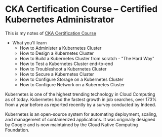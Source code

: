 # CKA Certification Course – Certified Kubernetes Administrator

This is my notes of [CKA Certification Course](https://kodekloud.com/courses/certified-kubernetes-administrator-cka/)

* What you'll learn
  * How to Administer a Kubernetes Cluster
  * How to Design a Kubernetes Cluster
  * How to Build a Kubernetes Cluster from scratch - "The Hard Way"
  * How to Test a Kubernetes Cluster end-to-end
  * How to Troubleshoot a Kubernetes Cluster
  * How to Secure a Kubernetes Cluster
  * How to Configure Storage on a Kubernetes Cluster
  * How to Configure Network on a Kubernetes Cluster

Kubernetes is one of the highest trending technology in Cloud Computing as of today. Kubernetes had the fastest growth in job searches, over 173% from a year before as reported recently by a survey conducted by Indeed.

Kubernetes is an open-source system for automating deployment, scaling, and management of containerized applications. It was originally designed by Google and is now maintained by the Cloud Native Computing Foundation.